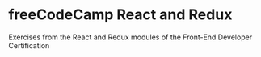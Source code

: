 # freeCodeCamp React and Redux

Exercises from the React and Redux modules of the Front-End Developer Certification
